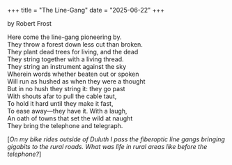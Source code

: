 +++
title = "The Line-Gang"
date = "2025-06-22"
+++

by Robert Frost

Here come the line-gang pioneering by.  
They throw a forest down less cut than broken.  
They plant dead trees for living, and the dead  
They string together with a living thread.  
They string an instrument against the sky  
Wherein words whether beaten out or spoken  
Will run as hushed as when they were a thought  
But in no hush they string it: they go past  
With shouts afar to pull the cable taut,  
To hold it hard until they make it fast,  
To ease away—they have it. With a laugh,  
An oath of towns that set the wild at naught  
They bring the telephone and telegraph.  

[*On my bike rides outside of Duluth I pass the fiberoptic line gangs bringing
gigabits to the rural roads. What was life in rural areas like before the
telephone?*]

